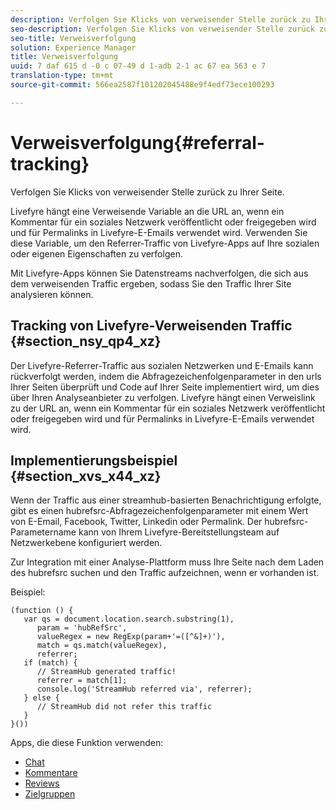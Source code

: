 ```yaml
---
description: Verfolgen Sie Klicks von verweisender Stelle zurück zu Ihrer Seite.
seo-description: Verfolgen Sie Klicks von verweisender Stelle zurück zu Ihrer Seite.
seo-title: Verweisverfolgung
solution: Experience Manager
title: Verweisverfolgung
uuid: 7 daf 615 d -0 c 07-49 d 1-adb 2-1 ac 67 ea 563 e 7
translation-type: tm+mt
source-git-commit: 566ea2587f101202045488e9f4edf73ece100293

---
```



# Verweisverfolgung{#referral-tracking}

Verfolgen Sie Klicks von verweisender Stelle zurück zu Ihrer Seite.

Livefyre hängt eine Verweisende Variable an die URL an, wenn ein Kommentar für ein soziales Netzwerk veröffentlicht oder freigegeben wird und für Permalinks in Livefyre-E-Emails verwendet wird. Verwenden Sie diese Variable, um den Referrer-Traffic von Livefyre-Apps auf Ihre sozialen oder eigenen Eigenschaften zu verfolgen.

Mit Livefyre-Apps können Sie Datenstreams nachverfolgen, die sich aus dem verweisenden Traffic ergeben, sodass Sie den Traffic Ihrer Site analysieren können.

## Tracking von Livefyre-Verweisenden Traffic {#section_nsy_qp4_xz}

Der Livefyre-Referrer-Traffic aus sozialen Netzwerken und E-Emails kann rückverfolgt werden, indem die Abfragezeichenfolgenparameter in den urls Ihrer Seiten überprüft und Code auf Ihrer Seite implementiert wird, um dies über Ihren Analyseanbieter zu verfolgen. Livefyre hängt einen Verweislink zu der URL an, wenn ein Kommentar für ein soziales Netzwerk veröffentlicht oder freigegeben wird und für Permalinks in Livefyre-E-Emails verwendet wird.

## Implementierungsbeispiel {#section_xvs_x44_xz}

Wenn der Traffic aus einer streamhub-basierten Benachrichtigung erfolgte, gibt es einen hubrefsrc-Abfragezeichenfolgenparameter mit einem Wert von E-Email, Facebook, Twitter, Linkedin oder Permalink. Der hubrefsrc-Parametername kann von Ihrem Livefyre-Bereitstellungsteam auf Netzwerkebene konfiguriert werden.

Zur Integration mit einer Analyse-Plattform muss Ihre Seite nach dem Laden des hubrefsrc suchen und den Traffic aufzeichnen, wenn er vorhanden ist.

Beispiel:

```
(function () { 
   var qs = document.location.search.substring(1), 
      param = 'hubRefSrc', 
      valueRegex = new RegExp(param+'=([^&]+)'), 
      match = qs.match(valueRegex), 
      referrer; 
   if (match) { 
      // StreamHub generated traffic! 
      referrer = match[1]; 
      console.log('StreamHub referred via', referrer); 
   } else { 
      // StreamHub did not refer this traffic 
   } 
}())
```



Apps, die diese Funktion verwenden:

* [Chat](../c-about-apps/c-chat-app/c-chat-app.md#c_chat_app)
* [Kommentare](/help/using/c-about-apps/c-comments/c-comments.md)
* [Reviews](../c-about-apps/c-reviews-app/c-reviews-app.md#c_reviews_app)
* [Zielgruppen](../c-about-apps/c-sidenotes-app/c-sidenotes-app.md#c_sidenotes_app)

